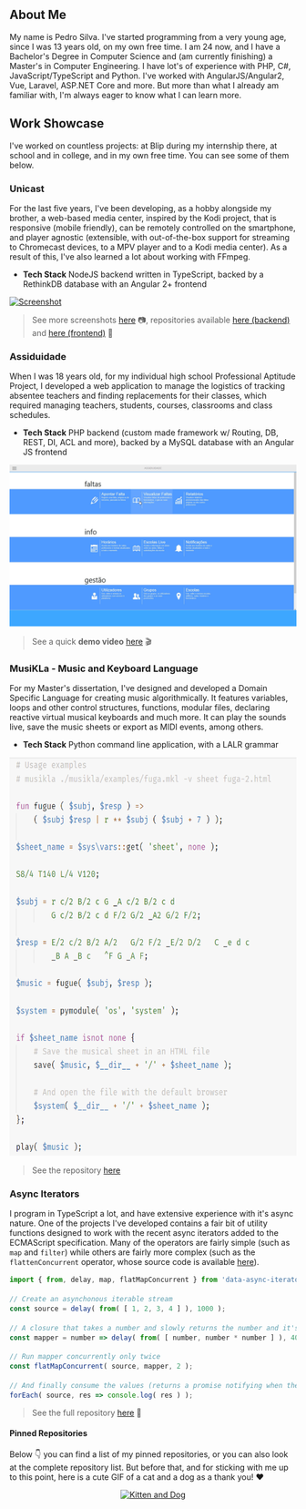 ## About Me
My name is Pedro Silva. I've started programming from a very young age, since I was 13 years old, on my own free time. I am 24 now, and I have a Bachelor's Degree in Computer Science and (am currently finishing) a Master's in Computer Engineering. I have lot's of experience with PHP, C#, JavaScript/TypeScript and Python. I've worked with AngularJS/Angular2, Vue, Laravel, ASP.NET Core and more. But more than what I already am familiar with, I'm always eager to know what I can learn more.

## Work Showcase
I've worked on countless projects: at Blip during my internship there, at school and in college, and in my own free time. You can see some of them below.

### Unicast
For the last five years, I've been developing, as a hobby alongside my brother, a web-based media center, inspired by the Kodi project, that is responsive (mobile friendly), can be remotely controlled on the smartphone, and player agnostic (extensible, with out-of-the-box support for streaming to Chromecast devices, to a MPV player and to a Kodi media center). As a result of this, I've also learned a lot about working with FFmpeg.

 - **Tech Stack** NodeJS backend written in TypeScript, backed by a RethinkDB database with an Angular 2+ frontend
 
 [![Screenshot](http://pedromsilvapt.github.io/unicast/images/screenshots/alpha/shows-list.png)](http://pedromsilvapt.github.io/unicast/screenshots.html#lg=1&slide=2)

> See more screenshots [here](http://pedromsilvapt.github.io/unicast/screenshots.html#lg=1&slide=2) :camera:, repositories available [here (backend)](https://github.com/pedromsilvapt/unicast) and [here (frontend)](https://gitlab.com/unicast/unicast-interface) :memo:

### Assiduidade
When I was 18 years old, for my individual high school Professional Aptitude Project, I developed a web application to manage the logistics of tracking absentee teachers and finding replacements for their classes, which required managing teachers, students, courses, classrooms and class schedules.

 - **Tech Stack** PHP backend (custom made framework w/ Routing, DB, REST, DI, ACL and more), backed by a MySQL database with an Angular JS frontend
 
 [![Screenshot](https://github.com/pedromsilvapt/pedromsilvapt/raw/master/assiduidade-screenshot.jpg)](https://www.youtube.com/watch?v=UaVlAQFEcIM&list=PLt5ao-eCbVn3kK2h63uE7F2ggw7CXYRIR&index=4)

> See a quick **demo video** [here](https://www.youtube.com/watch?v=UaVlAQFEcIM&list=PLt5ao-eCbVn3kK2h63uE7F2ggw7CXYRIR&index=4) :clapper:

### MusiKLa - Music and Keyboard Language
For my Master's dissertation, I've designed and developed a Domain Specific Language for creating music algorithmically. It features variables, loops and other control structures, functions, modular files, declaring reactive virtual musical keyboards and much more. It can play the sounds live, save the music sheets or export as MIDI events, among others.

- **Tech Stack** Python command line application, with a LALR grammar

<p align="center">
  <a href="https://tenor.com/view/dogs-cats-gif-8707712">
  <img height="700px" src="https://raw.githubusercontent.com/pedromsilvapt/pedromsilvapt/master/musikla.png" alt="Musikla Code Sample">
  </a>
</p>

> See the repository [here](https://github.com/pedromsilvapt/miei-dissertation)

### Async Iterators
I program in TypeScript a lot, and have extensive experience with it's async nature. One of the projects I've developed contains a fair bit of utility functions designed to work with the recent async iterators added to the ECMAScript specification. Many of the operators are fairly simple (such as `map` and `filter`) while others are fairly more complex (such as the `flattenConcurrent` operator, whose source code is available [here](https://github.com/pedromsilvapt/data-async-iterator/blob/master/src/combinators/flatMap.ts#L38-L215)).

```typescript
import { from, delay, map, flatMapConcurrent } from 'data-async-iterators';

// Create an asynchonous iterable stream
const source = delay( from( [ 1, 2, 3, 4 ] ), 1000 );

// A closure that takes a number and slowly returns the number and it's square
const mapper = number => delay( from( [ number, number * number ] ), 4000 );

// Run mapper concurrently only twice
const flatMapConcurrent( source, mapper, 2 );

// And finally consume the values (returns a promise notifying when the iterator ends)
forEach( source, res => console.log( res ) );
```
> See the full repository [here](https://github.com/pedromsilvapt/data-async-iterator) :memo:

#### Pinned Repositories
Below :point_down: you can find a list of my pinned repositories, or you can also look at the complete repository list. But before that, and for sticking with me up to this point, here is a cute GIF of a cat and a dog as a thank you! :heart:
<p align="center">
  <a href="https://tenor.com/view/dogs-cats-gif-8707712">
  <img width="460" src="https://media1.tenor.com/images/849c5a458f1e7b9ea271e8f1829a2663/tenor.gif?itemid=8707712" alt="Kitten and Dog">
  </a>
</p>
